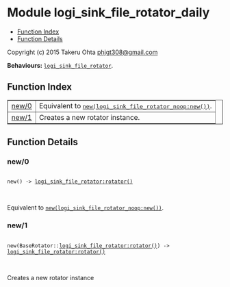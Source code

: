 

# Module logi_sink_file_rotator_daily #
* [Function Index](#index)
* [Function Details](#functions)

Copyright (c) 2015 Takeru Ohta <phjgt308@gmail.com>

__Behaviours:__ [`logi_sink_file_rotator`](logi_sink_file_rotator.md).

<a name="index"></a>

## Function Index ##


<table width="100%" border="1" cellspacing="0" cellpadding="2" summary="function index"><tr><td valign="top"><a href="#new-0">new/0</a></td><td>Equivalent to <a href="#new-1"><tt>new(logi_sink_file_rotator_noop:new())</tt></a>.</td></tr><tr><td valign="top"><a href="#new-1">new/1</a></td><td>Creates a new rotator instance.</td></tr></table>


<a name="functions"></a>

## Function Details ##

<a name="new-0"></a>

### new/0 ###

<pre><code>
new() -&gt; <a href="logi_sink_file_rotator.md#type-rotator">logi_sink_file_rotator:rotator()</a>
</code></pre>
<br />

Equivalent to [`new(logi_sink_file_rotator_noop:new())`](#new-1).

<a name="new-1"></a>

### new/1 ###

<pre><code>
new(BaseRotator::<a href="logi_sink_file_rotator.md#type-rotator">logi_sink_file_rotator:rotator()</a>) -&gt; <a href="logi_sink_file_rotator.md#type-rotator">logi_sink_file_rotator:rotator()</a>
</code></pre>
<br />

Creates a new rotator instance

